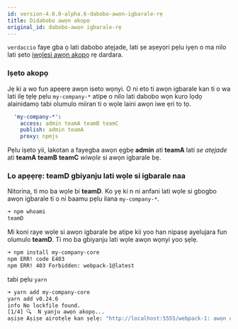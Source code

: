 ```yaml
---
id: version-4.0.0-alpha.6-dabobo-awọn-igbarale-rẹ
title: Didabobo awọn akopọ
original_id: dabobo-awọn igbarale-rẹ
---
```


`verdaccio` faye gba ọ lati dabobo atẹjade, lati ṣe aṣeyọri pẹlu iyẹn o ma nilo lati ṣeto [iwọlesi awọn akopọ](packages) rẹ dardara.

### Iṣeto akopọ

Jẹ ki a wo fun apẹẹrẹ awọn iseto wọnyi. O ni eto ti awọn igbarale kan ti o wa lati ilẹ tẹlẹ pẹlu `my-company-*` atipe o nilo lati dabobo wọn kuro lọdọ alainidamọ tabi olumulo miiran ti o wọle laini awọn iwe ẹri to tọ.

```yaml
  'my-company-*':
    access: admin teamA teamB teamC
    publish: admin teamA
    proxy: npmjs
```

Pẹlu iṣeto yii, lakotan a fayegba awọn ẹgbẹ **admin** ati **teamA** lati *se atẹjade* ati **teamA** **teamB** **teamC** *wiwọle* si awọn igbarale bẹ.

### Lo apẹẹrẹ: teamD gbiyanju lati wọle si igbarale naa

Nitorina, ti mo ba wọle bi **teamD**. Ko yẹ ki n ni anfani lati wọle si gbogbo awọn igbarale ti o ni baamu pẹlu ilana `my-company-*`.

```bash
➜ npm whoami
teamD
```

Mi koni raye wọle si awọn igbarale bẹ atipe kii yoo han nipasẹ ayelujara fun olumulo **teamD**. Ti mo ba gbiyanju lati wọle awọn wọnyi yoo ṣẹlẹ.

```bash
➜ npm install my-company-core
npm ERR! code E403
npm ERR! 403 Forbidden: webpack-1@latest
```

tabi pẹlu `yarn`

```bash
➜ yarn add my-company-core
yarn add v0.24.6
info No lockfile found.
[1/4] 🔍  N yanju awọn akopọ...
aṣiṣe Aṣiṣe airotẹlẹ kan ṣẹlẹ: "http://localhost:5555/webpack-1: awọn olumulo alaiforukọsilẹ ko ni ifayegba lati wọle si akojọ my-company-core".
```